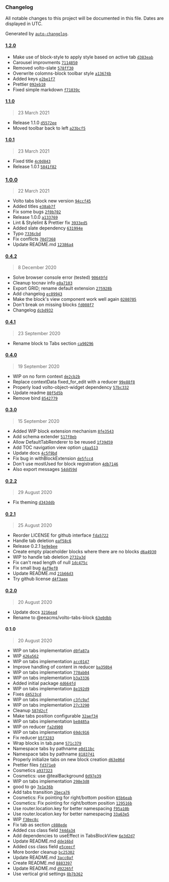 ### Changelog

All notable changes to this project will be documented in this file. Dates are displayed in UTC.

Generated by [`auto-changelog`](https://github.com/CookPete/auto-changelog).

#### [1.2.0](https://github.com/eea/volto-tabs-block/compare/1.1.0...1.2.0)

- Make use of block-style to apply style based on active tab [`d383eab`](https://github.com/eea/volto-tabs-block/commit/d383eab8d2a997b4b40bd000def674d58dd003d2)
- Carousel improvments [`7114850`](https://github.com/eea/volto-tabs-block/commit/7114850561a94d4b144c4658ea8ceb7f250e0415)
- Removed volto-slate [`578ff30`](https://github.com/eea/volto-tabs-block/commit/578ff300f71a36fd61e93b83b1164fe465400ad7)
- Overwrite colomns-block toolbar style [`a13674b`](https://github.com/eea/volto-tabs-block/commit/a13674bfed507b90bd86306ac2be44bbe9fdabb6)
- Added keys [`e2be1f7`](https://github.com/eea/volto-tabs-block/commit/e2be1f7116fc520046c708d05492338bb7f07622)
- Prettier [`092eb10`](https://github.com/eea/volto-tabs-block/commit/092eb10a4d5cff37cf235fcda22d76efdede1bf0)
- Fixed simple markdown [`f71039c`](https://github.com/eea/volto-tabs-block/commit/f71039cb4ae1084f777abf9762ca2382e4a2336d)

#### [1.1.0](https://github.com/eea/volto-tabs-block/compare/1.0.1...1.1.0)

> 23 March 2021

- Release 1.1.0 [`d5572ee`](https://github.com/eea/volto-tabs-block/commit/d5572eec0a4675db2747dac3676fd89a16f14fe0)
- Moved toolbar back to left [`a23bcf5`](https://github.com/eea/volto-tabs-block/commit/a23bcf5772b5dd17a191b855f464e6d5ffd81475)

#### [1.0.1](https://github.com/eea/volto-tabs-block/compare/1.0.0...1.0.1)

> 23 March 2021

- Fixed title [`4c0d843`](https://github.com/eea/volto-tabs-block/commit/4c0d843f4daea3b8139fca489e2536648bc9793b)
- Release 1.0.1 [`5841f82`](https://github.com/eea/volto-tabs-block/commit/5841f82a025982e08ba8d90930e87ba6c631fb00)

### [1.0.0](https://github.com/eea/volto-tabs-block/compare/0.4.2...1.0.0)

> 22 March 2021

- Volto tabs block new version [`94ccf45`](https://github.com/eea/volto-tabs-block/commit/94ccf45b539bba52ca3501ece778a15bbfe9a275)
- Added titles [`e38ab7f`](https://github.com/eea/volto-tabs-block/commit/e38ab7fe9cb9f9a0d51627e14beffde9f37c0d66)
- Fix some bugs [`2f0b702`](https://github.com/eea/volto-tabs-block/commit/2f0b702bebb6b6c2d7d24e8e0fda6775061da5ac)
- Release 1.0.0 [`a133769`](https://github.com/eea/volto-tabs-block/commit/a133769dd6796dd05e6a4fac14e37d5c34e7b00d)
- Lint & Stylelint & Prettier fix [`3933ed5`](https://github.com/eea/volto-tabs-block/commit/3933ed52ca0f91ec9e7edf6af46af9b586767a1e)
- Added slate dependency [`631994e`](https://github.com/eea/volto-tabs-block/commit/631994e6ad6e209bf5caf2ba4952d272ea9bf9ce)
- Typo [`7336cbd`](https://github.com/eea/volto-tabs-block/commit/7336cbd69d35165ed086b4f7837257ea09aead9e)
- Fix conflicts [`70d7368`](https://github.com/eea/volto-tabs-block/commit/70d736828a7bdef572fae2ce6e942826ea6352b7)
- Update README.md [`12386a4`](https://github.com/eea/volto-tabs-block/commit/12386a46997fea11701eabd79d7ef4184b4ff091)

#### [0.4.2](https://github.com/eea/volto-tabs-block/compare/0.4.1...0.4.2)

> 8 December 2020

- Solve browser console error (tested) [`90649fd`](https://github.com/eea/volto-tabs-block/commit/90649fd471ab90435016cbe624954fd648088f43)
- Cleanup tocnav info [`e0a7103`](https://github.com/eea/volto-tabs-block/commit/e0a710321c812307345e50aad88b346ffac9b4ff)
- Export GRID; rename default extension [`275928b`](https://github.com/eea/volto-tabs-block/commit/275928b9d8942160d7db8ff027f4a6051a0fee86)
- Add changelog [`ec09943`](https://github.com/eea/volto-tabs-block/commit/ec09943674d1677a6a19c9539f5faec28be2f152)
- Make the block's view component work well again [`0280705`](https://github.com/eea/volto-tabs-block/commit/02807055035d98f1bff25f75a6b65edc1be7dc9e)
- Don't break on missing blocks [`fd008f7`](https://github.com/eea/volto-tabs-block/commit/fd008f76e03cae2b665efb9f8904923d787fd97a)
- Changelog [`dcbd932`](https://github.com/eea/volto-tabs-block/commit/dcbd93276798ce72a0a8ffa57b588caf9bb95761)

#### [0.4.1](https://github.com/eea/volto-tabs-block/compare/0.4.0...0.4.1)

> 23 September 2020

- Rename block to Tabs section [`ca90296`](https://github.com/eea/volto-tabs-block/commit/ca90296dada6a734990c3ee0f3ed9f987165a7d3)

#### [0.4.0](https://github.com/eea/volto-tabs-block/compare/0.3.0...0.4.0)

> 19 September 2020

- WIP on no form context [`de2cb2b`](https://github.com/eea/volto-tabs-block/commit/de2cb2b7f8e19fc6539ffef6229784721be1ca0e)
- Replace contextData fixed_for_edit with a reducer [`99e88f8`](https://github.com/eea/volto-tabs-block/commit/99e88f88ae34754513c601bedbf6c904e91b854d)
- Properly load volto-object-widget dependency [`57bc332`](https://github.com/eea/volto-tabs-block/commit/57bc3322eb1037a55f345ab74798b0b5bd0b3242)
- Update readme [`80f5d5b`](https://github.com/eea/volto-tabs-block/commit/80f5d5b0ee912c6785e188db1b112addbca4230a)
- Remove bind [`8542779`](https://github.com/eea/volto-tabs-block/commit/8542779bd8af110963c02838b484c4cb8f7a47a0)

#### [0.3.0](https://github.com/eea/volto-tabs-block/compare/0.2.2...0.3.0)

> 15 September 2020

- Added WIP block extension mechanism [`8fe3543`](https://github.com/eea/volto-tabs-block/commit/8fe354360dd21f418f892f208dc9d0c769fa0353)
- Add schema extender [`517f0eb`](https://github.com/eea/volto-tabs-block/commit/517f0eb1732d607ca7f4d6a0f0bfc7285c055fb3)
- Allow DefaultTabRenderer to be reused [`1f39d59`](https://github.com/eea/volto-tabs-block/commit/1f39d59752d6a92c0de52576a105642a82b7f553)
- Add TOC navigation view option [`c4aa513`](https://github.com/eea/volto-tabs-block/commit/c4aa513de10feaab860b0bd65a20b463c2d3a170)
- Update docs [`4c5f9bd`](https://github.com/eea/volto-tabs-block/commit/4c5f9bdf7aef1b5be6edb938c37695f5d8df7940)
- Fix bug in withBlockExtension [`de5fcc4`](https://github.com/eea/volto-tabs-block/commit/de5fcc45cb763786b5f6e4982f1593a2e33e16ee)
- Don't use mostUsed for block registration [`4db7146`](https://github.com/eea/volto-tabs-block/commit/4db7146c8ba0b301f4c99a2515bd58073ce6306d)
- Also export messages [`54dd59d`](https://github.com/eea/volto-tabs-block/commit/54dd59d65082b46c0396b2883f13b78cff8b5a83)

#### [0.2.2](https://github.com/eea/volto-tabs-block/compare/0.2.1...0.2.2)

> 29 August 2020

- Fix theming [`d343ddb`](https://github.com/eea/volto-tabs-block/commit/d343ddb2b7ad69b60cc8445b04be27bdf803e797)

#### [0.2.1](https://github.com/eea/volto-tabs-block/compare/0.2.0...0.2.1)

> 25 August 2020

- Reorder LICENSE for github interface [`fda5722`](https://github.com/eea/volto-tabs-block/commit/fda57224e1b072899420a51665d756bf4ce36197)
- Handle tab deletion [`eaf58c6`](https://github.com/eea/volto-tabs-block/commit/eaf58c6cbcb0f287bdbbd5a245f3f8f1abc425cb)
- Release 0.2.1 [`be9ebee`](https://github.com/eea/volto-tabs-block/commit/be9ebee471e2a9fa5d658169bfafa89f4b62088b)
- Create empty placeholder blocks where there are no blocks [`d6a4930`](https://github.com/eea/volto-tabs-block/commit/d6a49307e9633d7fe0c60068d7846d830dee1854)
- WIP to handle tab deletion [`2732a3d`](https://github.com/eea/volto-tabs-block/commit/2732a3ddfad25f2c5b8fdc1dff9170c37ad59113)
- Fix can't read length of null [`1dc475c`](https://github.com/eea/volto-tabs-block/commit/1dc475c86ffb8ae474ec51c18568d096faed7872)
- Fix small bug [`4af9ef0`](https://github.com/eea/volto-tabs-block/commit/4af9ef0034afa67e6184982bce3ad4aee669ae1a)
- Update README.md [`21b66d3`](https://github.com/eea/volto-tabs-block/commit/21b66d384279946ed0cab47c1550301bbdf8fe3b)
- Try github license [`d4f3aee`](https://github.com/eea/volto-tabs-block/commit/d4f3aeeda0f0d5b5db88c93446d762132b160300)

#### [0.2.0](https://github.com/eea/volto-tabs-block/compare/0.1.0...0.2.0)

> 20 August 2020

- Update docs [`3216ead`](https://github.com/eea/volto-tabs-block/commit/3216eadbfa3b1efcf35964e9921f8d9e17e22f73)
- Rename to @eeacms/volto-tabs-block [`63e0dbb`](https://github.com/eea/volto-tabs-block/commit/63e0dbbb6273c7966ab85cbc767570b27421a7ae)

#### 0.1.0

> 20 August 2020

- WIP on tabs implementation [`d0fa87a`](https://github.com/eea/volto-tabs-block/commit/d0fa87a05a92770e0c2e849b6aa6fb8666b2c49c)
- WIP [`426a562`](https://github.com/eea/volto-tabs-block/commit/426a5620ee836b29bbf4212511e7cf6d8f44d8ce)
- WIP on tabs implementation [`acc0147`](https://github.com/eea/volto-tabs-block/commit/acc0147f49e6a2cb25801c3f0012b99fd9356093)
- Improve handling of content in reducer [`ba350b4`](https://github.com/eea/volto-tabs-block/commit/ba350b4bb6e664220513bf8f01318609419ae804)
- WIP on tabs implementation [`770ab04`](https://github.com/eea/volto-tabs-block/commit/770ab047b95af8ea06dd2ea637250f464d5c8c7d)
- WIP on tabs implementation [`b3a3336`](https://github.com/eea/volto-tabs-block/commit/b3a333607313545f9409af2352e62d9658ff7c1b)
- Added initial package [`4d664fd`](https://github.com/eea/volto-tabs-block/commit/4d664fd9936fbde7510d4b9e26737c5595b22f0e)
- WIP on tabs implementation [`8e192d9`](https://github.com/eea/volto-tabs-block/commit/8e192d939b2b5a77a8d8543d81f12f4974ffa058)
- Fixes [`d4523cd`](https://github.com/eea/volto-tabs-block/commit/d4523cda91ecf95374b35eb6d3b1ae51db84a2d5)
- WIP on tabs implementation [`c3fc9af`](https://github.com/eea/volto-tabs-block/commit/c3fc9afa7c82174c6f90398cae2bb2cb142d09de)
- WIP on tabs implementation [`27c3290`](https://github.com/eea/volto-tabs-block/commit/27c3290da4793b496c4692dddba98900f37730df)
- Cleanup [`587d2cf`](https://github.com/eea/volto-tabs-block/commit/587d2cfcbdbbae584c1b97236cd891cd384be0fc)
- Make tabs position configurable [`32aef34`](https://github.com/eea/volto-tabs-block/commit/32aef34c3ff13ca7978eb7d4027db384946a13b9)
- WIP on tabs implementation [`be8485a`](https://github.com/eea/volto-tabs-block/commit/be8485a7270d9afb1c589664b7ff218a594b1ef4)
- WIP on reducer [`fa2d900`](https://github.com/eea/volto-tabs-block/commit/fa2d9001751248d2dc6181c2942f6cf6cf160cf4)
- WIP on tabs implementation [`69dc916`](https://github.com/eea/volto-tabs-block/commit/69dc9162ee89b7c2b73742a787dda018ca7e637b)
- Fix reducer [`b5f3283`](https://github.com/eea/volto-tabs-block/commit/b5f32835b9008fa33f6527f20bdfc90875e4b809)
- Wrap blocks in tab.pane [`571c379`](https://github.com/eea/volto-tabs-block/commit/571c379469f81812050ec715eeb51dd1fc6f599b)
- Namespace tabs by pathname [`e0d11bc`](https://github.com/eea/volto-tabs-block/commit/e0d11bce98b55968eb471971e5ce2a756dfed87a)
- Namespace tabs by pathname [`8183741`](https://github.com/eea/volto-tabs-block/commit/8183741b81f12e3a0c17837b0b6c562f02994b30)
- Properly initialize tabs on new block creation [`d63e06d`](https://github.com/eea/volto-tabs-block/commit/d63e06de130d437fb8c42b96cd8cda42af6b2b9a)
- Prettier files [`fd371e0`](https://github.com/eea/volto-tabs-block/commit/fd371e01fd6c5d84d7a5cc5328138aa30289f785)
- Cosmetics [`a937323`](https://github.com/eea/volto-tabs-block/commit/a937323282134bae1d4cd64e487b75d0d2954173)
- Cosmetics: use @tealBackground [`0d97e39`](https://github.com/eea/volto-tabs-block/commit/0d97e39ab7314606c1489fa9ddbd3cf3c5a43c7c)
- WIP on tabs implementation [`298e3d8`](https://github.com/eea/volto-tabs-block/commit/298e3d82bce1efc640a07ed06aca1bbc33bceed5)
- good to go [`7e1e36b`](https://github.com/eea/volto-tabs-block/commit/7e1e36b8254cc3956059adddec7c4f85a65375c9)
- Add tabs transition [`2beca76`](https://github.com/eea/volto-tabs-block/commit/2beca7665cf92573b74db7398f916c49066bbd18)
- Cosmetics: Fix pointing for right/bottom position [`65b6eab`](https://github.com/eea/volto-tabs-block/commit/65b6eab3ab401efdc6449787bbdc2dbc0853d85b)
- Cosmetics: Fix pointing for right/bottom position [`129516b`](https://github.com/eea/volto-tabs-block/commit/129516ba9213daf2e102e9de226f6f9f9090129c)
- Use router.location.key for better namespacing [`f95a10b`](https://github.com/eea/volto-tabs-block/commit/f95a10bfccbd2fe9994eddb59e60039569528af1)
- Use router.location.key for better namespacing [`33a63e5`](https://github.com/eea/volto-tabs-block/commit/33a63e54e4f69e6c3ec350fae77412ea1d00c442)
- WIP [`f30ec8c`](https://github.com/eea/volto-tabs-block/commit/f30ec8cfc82f8f578af29dd88a848a3393ae0332)
- Fix tab as section [`c888ede`](https://github.com/eea/volto-tabs-block/commit/c888ede70e05428a0f43e1072fa1c7c449d51213)
- Added css class field [`744da34`](https://github.com/eea/volto-tabs-block/commit/744da340df617f0c8df5b120479dca6d78a839e7)
- Add dependencies to useEffect in TabsBlockView [`6e3d2d7`](https://github.com/eea/volto-tabs-block/commit/6e3d2d7a73a49da2afba72ca9d911d0d5c6961cc)
- Update README.md [`dde16bd`](https://github.com/eea/volto-tabs-block/commit/dde16bdd3527126c9ea69e2c4ecf41a28b34532a)
- Added css class field [`e5ceecf`](https://github.com/eea/volto-tabs-block/commit/e5ceecfb1a77be4333989350638f567bcdd8a03f)
- More border cleanup [`bc25302`](https://github.com/eea/volto-tabs-block/commit/bc253025e599aa30981a9e67c31b19446d2a0fcf)
- Update README.md [`3acc0af`](https://github.com/eea/volto-tabs-block/commit/3acc0af6621b8eefa0f148147c61a887741d7e97)
- Create README.md [`8883397`](https://github.com/eea/volto-tabs-block/commit/8883397eb133b6fff46166d919f5c1fb6019c163)
- Update README.md [`d92265f`](https://github.com/eea/volto-tabs-block/commit/d92265fa6bbdad19228d9d5088fadbca31f9f4fe)
- Use vertical grid settings [`8b7b362`](https://github.com/eea/volto-tabs-block/commit/8b7b36207e4bd8073d2fd096735fa4cc217c94f2)
